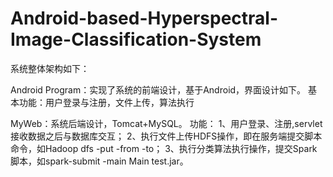 # Android-based-Hyperspectral-Image-Classification-System
系统整体架构如下：

Android Program：实现了系统的前端设计，基于Android，界面设计如下。
基本功能：用户登录与注册，文件上传，算法执行

MyWeb：系统后端设计，Tomcat+MySQL。
功能：
1、用户登录、注册,servlet接收数据之后与数据库交互；
2、执行文件上传HDFS操作，即在服务端提交脚本命令，如Hadoop dfs -put -from -to；
3、执行分类算法执行操作，提交Spark脚本，如spark-submit -main Main test.jar。

